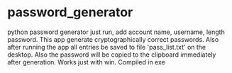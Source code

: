 # password_generator
python password generator
just run, add account name, username, length password. 
This app generate cryptographically correct passwords. Also after running the app all entries be saved to file
'pass_list.txt' on the desktop. Also the password will be copied to the clipboard immediately after generation. 
Works just with win.
Compiled in exe
